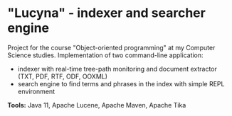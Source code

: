 # "Lucyna" - indexer and searcher engine

Project for the course "Object-oriented programming" at my Computer Science studies.
Implementation of two command-line application:
* indexer with real-time tree-path monitoring and document extractor (TXT, PDF, RTF, ODF, OOXML)
* search engine to find terms and phrases in the index with simple REPL environment

**Tools:**
Java 11, Apache Lucene, Apache Maven, Apache Tika
